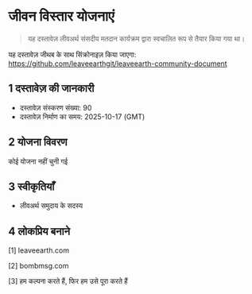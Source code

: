 # जीवन विस्तार योजनाएं

>यह दस्तावेज़ लीवअर्थ संसदीय मतदान कार्यक्रम द्वारा स्वचालित रूप से तैयार किया गया था।

यह दस्तावेज़ जीथब के साथ सिंक्रोनाइज़ किया जाएगा: https://github.com/leaveearthgit/leaveearth-community-document

## 1 दस्तावेज़ की जानकारी

- दस्तावेज़ संस्करण संख्या: 90
- दस्तावेज़ निर्माण का समय: 2025-10-17 (GMT)

## 2 योजना विवरण

कोई योजना नहीं चुनी गई

## 3 स्वीकृतियाँ
* लीवअर्थ समुदाय के सदस्य

## 4 लोकप्रिय बनाने
[1] leaveearth.com

[2] bombmsg.com

[3] हम कल्पना करते हैं, फिर हम उसे पूरा करते हैं
